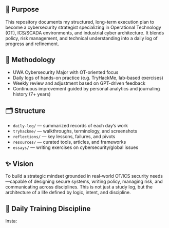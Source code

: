## 📌 Purpose

This repository documents my structured, long-term execution plan to become a cybersecurity strategist specializing in Operational Technology (OT), ICS/SCADA environments, and industrial cyber architecture. It blends policy, risk management, and technical understanding into a daily log of progress and refinement.

## 🧠 Methodology

- UWA Cybersecurity Major with OT-oriented focus
- Daily logs of hands-on practice (e.g. TryHackMe, lab-based exercises)
- Weekly review and adjustment based on GPT-driven feedback
- Continuous improvement guided by personal analytics and journaling history (7+ years)

## 🗂 Structure

- `daily-log/` — summarized records of each day’s work
- `tryhackme/` — walkthroughs, terminology, and screenshots
- `reflections/` — key lessons, failures, and pivots
- `resources/` — curated tools, articles, and frameworks
- `essays/` — writing exercises on cybersecurity/global issues

## ✨ Vision

To build a strategic mindset grounded in real-world OT/ICS security needs—capable of designing secure systems, writing policy, managing risk, and communicating across disciplines. This is not just a study log, but the architecture of a life defined by logic, intent, and discipline.

## 💪 Daily Training Discipline

Insta:
